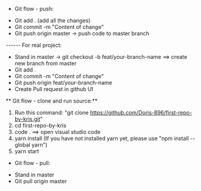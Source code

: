 * Git flow - push:
- Git add . (add all the changes)
- Git commit -m "Content of change"
- Git push origin master -> push code to master branch

------ For real project:
- Stand in master -> git checkout -b feat/your-branch-name ==> create new branch from master
- Git add .
- Git commit -m "Content of change"
- Git push origin feat/your-branch-name
- Create Pull request in github UI

** Git flow - clone and run source:**
1. Run this command: "git clone https://github.com/Doris-896/first-repo-by-kris.git"
2. cd first-repo-by-kris
3. code . ==> open visual studio code
4. yarn install (If you have not installed yarn yet, please use "npm install --global yarn")
5. yarn start

* Git flow - pull:
- Stand in master
- Git pull origin master
